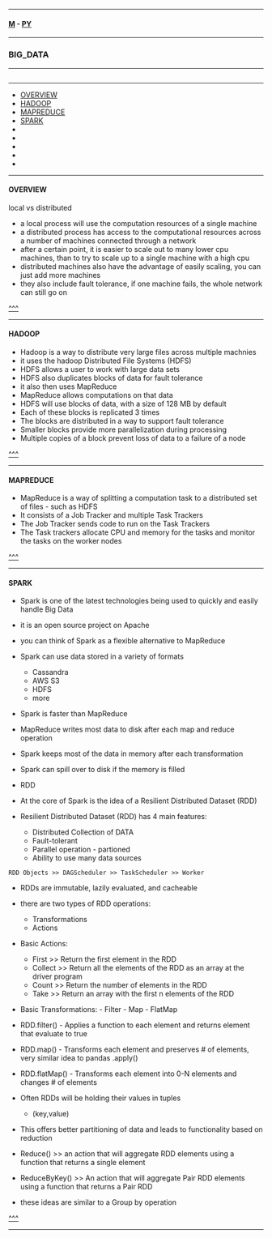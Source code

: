 
---

#### [M](https://github.com/ttltrk/TTT/blob/master/menu.md) - [PY](https://github.com/ttltrk/TTT/blob/master/PY/PY.md)

---

### BIG_DATA

---

```

```

---

* [OVERVIEW](#OVERVIEW)
* [HADOOP](#HADOOP)
* [MAPREDUCE](#)
* [SPARK](#SPARK)
* [](#)
* [](#)
* [](#)
* [](#)
* [](#)

---

#### OVERVIEW

local vs distributed

- a local process will use the computation resources of a single machine
- a distributed process has access to the computational resources across a number of machines connected
  through a network
- after a certain point, it is easier to scale out to many lower cpu machines, than to try to scale up to a
  single machine with a high cpu
- distributed machines also have the advantage of easily scaling, you can just add more machines
- they also include fault tolerance, if one machine fails, the whole network can still go on

[^^^](#BIG_DATA)

---

#### HADOOP

- Hadoop is a way to distribute very large files across multiple machnies
- it uses the hadoop Distributed File Systems (HDFS)
- HDFS allows a user to work with large data sets
- HDFS also duplicates blocks of data for fault tolerance
- it also then uses MapReduce
- MapReduce allows computations on that data
- HDFS will use blocks of data, with a size of 128 MB by default
- Each of these blocks is replicated 3 times
- The blocks are distributed in a way to support fault tolerance
- Smaller blocks provide more parallelization during processing
- Multiple copies of a block prevent loss of data to a failure of a node

[^^^](#BIG_DATA)

---

#### MAPREDUCE

- MapReduce is a way of splitting a computation task to a distributed set of files - such as HDFS
- It consists of a Job Tracker and multiple Task Trackers
- The Job Tracker sends code to run on the Task Trackers
- The Task trackers allocate CPU and memory for the tasks and monitor the tasks on the worker nodes

[^^^](#BIG_DATA)

---

#### SPARK

- Spark is one of the latest technologies being used to quickly and easily handle Big Data
- it is an open source project on Apache
- you can think of Spark as a flexible alternative to MapReduce
- Spark can use data stored in a variety of formats
  - Cassandra
  - AWS S3
  - HDFS
  - more
- Spark is faster than MapReduce
- MapReduce writes most data to disk after each map and reduce operation
- Spark keeps most of the data in memory after each transformation
- Spark can spill over to disk if the memory is filled

- RDD

- At the core of Spark is the idea of a Resilient Distributed Dataset (RDD)
- Resilient Distributed Dataset (RDD) has 4 main features:
  - Distributed Collection of DATA
  - Fault-tolerant
  - Parallel operation - partioned
  - Ability to use many data sources

```
RDD Objects >> DAGScheduler >> TaskScheduler >> Worker
```  

- RDDs are immutable, lazily evaluated, and cacheable
- there are two types of RDD operations:
  - Transformations
  - Actions

- Basic Actions:
    - First >> Return the first element in the RDD
    - Collect >> Return all the elements of the RDD as an array at the driver program
    - Count >> Return the number of elements in the RDD
    - Take >> Return an array with the first n elements of the RDD

- Basic Transformations:
      - Filter
      - Map
      - FlatMap

- RDD.filter()
        - Applies a function to each element and returns element that evaluate to true

- RDD.map()
        - Transforms each element and preserves # of elements, very similar idea to pandas .apply()

- RDD.flatMap()
          - Transforms each element into 0-N elements and changes # of elements

- Often RDDs will be holding their values in tuples
  - (key,value)
- This offers better partitioning of data and leads to functionality based on reduction

- Reduce() >> an action that will aggregate RDD elements using a function that returns a single element
- ReduceByKey() >> An action that will aggregate Pair RDD elements using a function that returns a Pair RDD

- these ideas are similar to a Group by operation

[^^^](#BIG_DATA)

---
